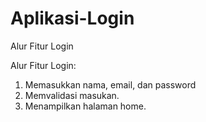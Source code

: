 # Aplikasi-Login
Alur Fitur Login

Alur Fitur Login:
1. Memasukkan nama, email, dan password
2. Memvalidasi masukan.
3. Menampilkan halaman home.
